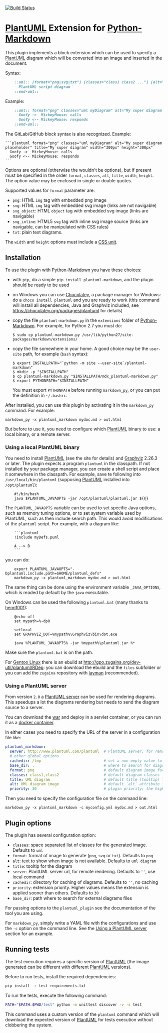 [![Build Status](https://travis-ci.org/mikitex70/plantuml-markdown.svg?branch=master)](https://travis-ci.org/mikitex70/plantuml-markdown)

[PlantUML][] Extension for [Python-Markdown][]
==============================================

This plugin implements a block extension which can be used to specify a [PlantUML][] diagram which will be
converted into an image and inserted in the document.

Syntax:

```markdown
    ::uml:: [format="png|svg|txt"] [classes="class1 class2 ..."] [alt="text for alt"] [title="Text for title"] [width="300px"] [height="300px"]
      PlantUML script diagram
    ::end-uml::
```

Example:

```markdown
    ::uml:: format="png" classes="uml myDiagram" alt="My super diagram placeholder" title="My super diagram" width="300px" height="300px"
      Goofy ->  MickeyMouse: calls
      Goofy <-- MickeyMouse: responds
    ::end-uml::
```

The GitLab/GitHub block syntax is also recognized. Example:

    ```plantuml format="png" classes="uml myDiagram" alt="My super diagram placeholder" title="My super diagram" width="300px" height="300px"
      Goofy ->  MickeyMouse: calls
      Goofy <-- MickeyMouse: responds
    ```

Options are optional (otherwise the wouldn't be options), but if present must be specified in the order `format`, `classes`, `alt`, `title`, `width`, `height`.
The option value may be enclosed in single or double quotes.

Supported values for `format` parameter are:

* `png`: HTML `img` tag with embedded png image
* `svg`: HTML `img` tag with embedded svg image (links are not navigable)
* `svg_object`: HTML `object` tag with embedded svg image (links are navigable)
* `svg_inline`: HTML5 `svg` tag with inline svg image source (links are navigable, can be manipulated with CSS rules)
* `txt`: plain text diagrams.

The `width` and `height` options must include a [CSS unit](https://www.w3schools.com/cssref/css_units.asp).

Installation
------------

To use the plugin with [Python-Markdown][] you have these choices:

* with `pip`, do a simple `pip install plantuml-markdown`, and the plugin should be ready to be used
* on Windows you can use [Chocolatey](https://chocolatey.org/), a package manager for Windows: do a 
  `choco install plantuml` and you are ready to work (this command will install all dependencies, Java and Graphviz
   included, see https://chocolatey.org/packages/plantuml for details)
* copy the file `plantuml-markdown.py` in the `extensions` folder of [Python-Markdown][]. For example, for Python 2.7
  you must do:
  
  ```console
  $ sudo cp plantuml-markdown.py /usr/lib/python27/site-packages/markdown/extensions/
  ```
* copy the file somewhere in your home. A good choice may be the `user-site` path, for example (`bash` syntax):

  ```console
  $ export INSTALLPATH="`python -m site --user-site`/plantuml-markdown"
  $ mkdir -p "$INSTALLPATH"
  $ cp plantuml-markdown.py "$INSTALLPATH/mdx_plantuml-markdown.py"
  $ export PYTHONPATH="$INSTALLPATH"
  ```
  
  You must export `PYTHONPATH` before running `markdown_py`, or you can put the definition in `~/.bashrc`.

After installed, you can use this plugin by activating it in the `markdown_py` command. For example:

    markdown_py -x plantuml_markdown mydoc.md > out.html

But before to use it, you need to configure which [PlantUML] binary to use: a local binary, or a remote server.

### Using a local PlantUML binary

You need to install [PlantUML][] (see the site for details) and [Graphviz][] 2.26.3 or later.
The plugin expects a program `plantuml` in the classpath. If not installed by your package
manager, you can create a shell script and place it somewhere in the classpath. For example,
save te following into `/usr/local/bin/plantuml` (supposing [PlantUML][] installed into
`/opt/plantuml`):

```
    #!/bin/bash
    java $PLANTUML_JAVAOPTS -jar /opt/plantuml/plantuml.jar ${@}
```

The `PLANTUML_JAVAOPTS` variable can be used to set specific Java options, such as memory tuning options,
or to set system variable used by PlantUML, such as then include search path. This would avoid modifications of the
`plantuml` script. 
For example, with a diagram like:

```
    ```plantuml
    !include myDefs.puml

    A --> B
    ```
``` 

you can do:

```
    export PLANTUML_JAVAOPTS="-Dplantuml.include.path=$HOME/plantuml_defs"
    markdown_py -x plantuml_markdown mydoc.md > out.html
```

The same thing can be done using the environment variable `_JAVA_OPTIONS`, which is readed by default by the `java`
executable.

On Windows can be used the following `plantuml.bat` (many thanks to [henn1001](https://github.com/henn1001)):

```
    @echo off
    set mypath=%~dp0
    
    setlocal
    set GRAPHVIZ_DOT=%mypath%\Graphviz\bin\dot.exe

    java %PLANTUML_JAVAOPTS% -jar %mypath%\plantuml.jar %*
```

Make sure the `plantuml.bat` is on the path.

For [Gentoo Linux][Gentoo] there is an ebuild at http://gpo.zugaina.org/dev-util/plantuml/RDep: you can download
the ebuild and the `files` subfolder or you can add the `zugaina` repository with [layman][]
(recommended).

### <a name="using-plantuml-server"></a>Using a PlantUML server

From version `2.0` a [PlantUML server](http://plantuml.com/server) can be used for rendering diagrams. This speedups a
lot the diagrams rendering but needs to send the diagram source to a server.

You can download the [war](http://sourceforge.net/projects/plantuml/files/plantuml.war/download) and deploy in a servlet
container, or you can run it as a [docker container](https://hub.docker.com/r/plantuml/plantuml-server/).

In either cases you need to specify the URL of the server in a configuration file like:

```yaml
plantuml_markdown:
  server: http://www.plantuml.com/plantuml  # PlantUML server, for remote rendering
  # other global options
  cachedir: /tmp                            # set a non-empty value to enable caching
  base_dir: .                               # where to search for diagrams to include
  format: png                               # default diagram image format
  classes: class1,class2                    # default diagram classes
  title: UML diagram                        # default title (tooltip) for diagram images
  alt: UML diagram image                    # default `alt` attribute for diagram images
  priority: 30                              # plugin priority; the higher, the sooner will be applied (default 30)
```

Then you need to specify the configuration file on the command line:

    markdown_py -x plantuml_markdown -c myconfig.yml mydoc.md > out.html
    
Plugin options
--------------

The plugin has several configuration option:

* `classes`: space separated list of classes for the generated image. Defaults to `uml`
* `format`: format of image to generate (`png`, `svg` or `txt`). Defaults to `png`
* `alt`: text to show when image is not available. Defaults to `uml diagram`
* `title`: tooltip for the diagram
* `server`: PlantUML server url, for remote rendering. Defaults to `''`, use local command
* `cachedir`: directory for caching of diagrams. Defaults to `''`, no caching
* `priority`: extension priority. Higher values means the extension is applied sooner than others. Defaults to `30`
* `base_dir`: path where to search for external diagrams files

For passing options to the `plantuml_plugin` see the documentation of the tool you are using.

For `markdown_py`, simply write a YAML file with the configurations and use the `-c` option on the command line.
See the [Using a PlantUML server](#using-plantuml-server) section for an example.

Running tests
-------------

The test execution requires a specific version of [PlantUML] (the image generated can be different with different 
[PlantUML] versions).

Before to run tests, install the required dependencies:

```bash
pip install -r test-requirements.txt
```

To run the tests, execute the following command:

```bash
PATH="$PATH:$PWD/test" python -m unittest discover -v -s test
```

This command uses a custom version of the `plantuml` command which will download the expected version of [PlantUML] for
tests execution without clobbering the system.


[Python-Markdown]: https://python-markdown.github.io/
[PlantUML]: http://plantuml.sourceforge.net/
[Graphviz]: http://www.graphviz.org
[Gentoo]: http://www.gentoo.org
[layman]: http://wiki.gentoo.org/wiki/Layman
